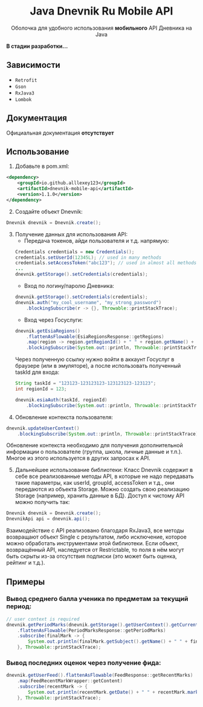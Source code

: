<h1 align = "center">Java Dnevnik Ru Mobile API</h1>
<p align = "center">Оболочка для удобного использования <strong>мобильного</strong> API Дневника на Java</p>

**В стадии разработки...**

## Зависимости
- `Retrofit`
- `Gson`
- `RxJava3`
- `Lombok`

## Документация

Официальная документация **отсутствует**

## Использование

1. Добавьте в pom.xml:
```xml
<dependency>
    <groupId>io.github.alllexey123</groupId>
    <artifactId>dnevnik-mobile-api</artifactId>
    <version>1.1.0</version>
</dependency>
```
2. Создайте объект Dnevnik:
```java
Dnevnik dnevnik = Dnevnik.create();
```
3. Получение данных для использования API:
   * Передача токенов, айди пользователя и т.д. напрямую:
    ```java
    Credentials credentials = new Credentials();
    credentials.setUserId(12345L); // used in many methods
    credentials.setAccessToken("abc123"); // used in almost all methods
    ...
    dnevnik.getStorage().setCredentials(credentials);
    ```
   * Вход по логину/паролю Дневника:
    ```java
    dnevnik.getStorage().setCredentials(credentials);
    dnevnik.auth("my_cool_username", "my_strong_password")
        .blockingSubscribe(r -> {}, Throwable::printStackTrace);
    ```
   * Вход через Госуслуги:
    ```java
    dnevnik.getEsiaRegions()
        .flattenAsFlowable(EsiaRegionsResponse::getRegions)
        .map(region -> region.getRegionId() + " " + region.getName() + " " + region.getEsiaUrl())
        .blockingSubscribe(System.out::println, Throwable::printStackTrace); // print regions and their auth links
    ```
    Через полученную ссылку нужно войти в аккаунт Госуслуг в браузере (или в эмуляторе), а после использовать полученный taskId для входа:
    ```java
    String taskId = "123123-123123123-123123123-123123";
    int regionId = 123;

    dnevnik.esiaAuth(taskId, regionId)
        .blockingSubscribe(System.out::println, Throwable::printStackTrace);
    ```
4. Обновление контекста пользователя:
```java
dnevnik.updateUserContext()
    .blockingSubscribe(System.out::println, Throwable::printStackTrace); // print user context (example)
```
Обновление контекста необходимо для получения дополнительной информации о пользователе (группа, школа, личные данные и т.п.).
Многое из этого используется в других запросах к API.

5. Дальнейшее использование библиотеки:
Класс Dnevnik содержит в себе все реализованные методы API, в которые не надо передавать такие параметры, как userId, groupId, accessToken и т.д., они передаются из объекта Storage.
Можно создать свою реализацию Storage (например, хранить данные в БД).
Доступ к чистому API можно получить так:
```java
Dnevnik dnevnik = Dnevnik.create();
DnevnikApi api = dnevnik.api();
```
Взаимодействие с API реализовано благодаря RxJava3, все методы возвращают объект Single с результатом, либо исключение, которое можно обработать инструментами этой библиотеки.
Если объект, возвращённый API, наследуется от Restrictable, то поля в нём могут быть скрыты из-за отсутствия подписки (это может быть оценка, рейтинг и т.д.).

## Примеры

### Вывод среднего балла ученика по предметам за текущий период:
```java
// user context is required
dnevnik.getPeriodMarks(dnevnik.getStorage().getUserContext().getCurrentPeriod().getId())
    .flattenAsFlowable(PeriodMarksResponse::getPeriodMarks)
    .subscribe(finalMark -> {
        System.out.println(finalMark.getSubject().getName() + " " + finalMark.getAverageMarks().getAverageMark());
    }, Throwable::printStackTrace);
```
### Вывод последних оценок через получение фида:
```java
dnevnik.getUserFeed().flattenAsFlowable(FeedResponse::getRecentMarks)
    .map(FeedRecentMarkWrapper::getContent)
    .subscribe(recentMark -> {
        System.out.println(recentMark.getDate() + " " + recentMark.marksToString());
    }, Throwable::printStackTrace);
```
